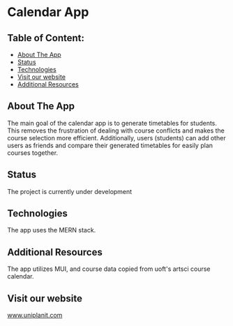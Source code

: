 # Calendar App

## Table of Content:

- [About The App](#about-the-app)
- [Status](#status)
- [Technologies](#technologies)
- [Visit our website](#visit-our-website)
- [Additional Resources](#additional-resources)

## About The App

The main goal of the calendar app is to generate timetables for students. This removes the frustration of dealing with course conflicts and makes the course selection more efficient. Additionally, users (students) can add other users as friends and compare their generated timetables for easily plan courses together.

## Status

The project is currently under development

## Technologies

The app uses the MERN stack. 

## Additional Resources

The app utilizes MUI, and course data copied from uoft's artsci course calendar.

## Visit our website

www.uniplanit.com
